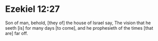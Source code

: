 # Ezekiel 12:27

Son of man, behold, [they of] the house of Israel say, The vision that he seeth [is] for many days [to come], and he prophesieth of the times [that are] far off.